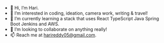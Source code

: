 - 👋 Hi, I’m Hari.
- 👀 I’m interested in coding, ideation, camera work, writing & travel!
- 🌱 I’m currently learning a stack that uses React TypeScript Java Spring Boot Jenkins and AWS.
- 💞️ I’m looking to collaborate on anything really!
- 📫 Reach me at harireddy05@gmail.com.

<!---
reddy-hari/reddy-hari is a ✨ special ✨ repository because its `README.md` (this file) appears on your GitHub profile.
You can click the Preview link to take a look at your changes.
--->
